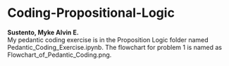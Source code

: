 # Coding-Propositional-Logic
<b>Sustento, Myke Alvin E.</b>
<br>My pedantic coding exercise is in the Proposition Logic folder named Pedantic_Coding_Exercise.ipynb. The flowchart for problem 1 is named as Flowchart_of_Pedantic_Coding.png.
